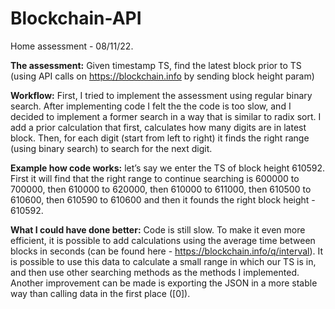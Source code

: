 # Blockchain-API
Home assessment - 08/11/22.

**The assessment:**
Given timestamp TS, find the latest block prior to TS
(using API calls on https://blockchain.info by sending block height param)

**Workflow:**
First, I tried to implement the assessment using regular binary search.
After implementing code I felt the the code is too slow, and I decided to implement a former search in a way that is similar to radix sort.
I add a prior calculation that first, calculates how many digits are in latest block.
Then, for each digit (start from left to right) it finds the right range (using binary search) to search for the next digit.

**Example how code works:**
let’s say we enter the TS of block height 610592.
First it will find that the right range to continue searching is 600000 to 700000, then 610000 to 620000, then 610000 to 611000, then 610500 to 610600, then 610590 to 610600 and then it founds the right block height - 610592.


**What I could have done better:**
Code is still slow.
To make it even more efficient, it is possible to add calculations using the average time between blocks in seconds (can be found here - https://blockchain.info/q/interval).
It is possible to use this data to calculate a small range in which our TS is in, and then use other searching methods as the methods I implemented.
Another improvement can be made is exporting the JSON in a more stable way than calling data in the first place ([0]).
